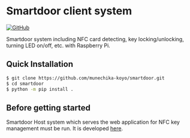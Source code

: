 # Smartdoor client system

[![GitHub](https://img.shields.io/github/license/munechika-koyo/cherab_phix)](https://opensource.org/licenses/BSD-3-Clause)


Smartdoor system including NFC card detecting, key locking/unlocking, turning LED on/off, etc. with Raspberry Pi.

## Quick Installation
```bash
$ git clone https://github.com/munechika-koyo/smartdoor.git
$ cd smartdoor
$ python -m pip install .
```

## Before getting started
Smartdoor Host system which serves the web application for NFC key management must be run. It is developed [here](https://github.com/munechika-koyo/smartdoor_host).
